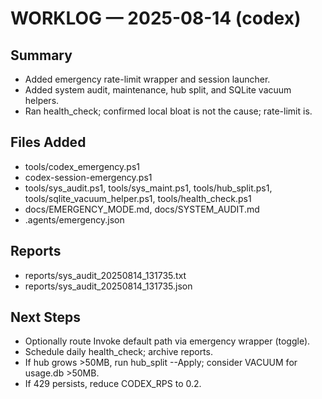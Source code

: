 # WORKLOG — 2025-08-14 (codex)

## Summary
- Added emergency rate-limit wrapper and session launcher.
- Added system audit, maintenance, hub split, and SQLite vacuum helpers.
- Ran health_check; confirmed local bloat is not the cause; rate-limit is.

## Files Added
- tools/codex_emergency.ps1
- codex-session-emergency.ps1
- tools/sys_audit.ps1, tools/sys_maint.ps1, tools/hub_split.ps1, tools/sqlite_vacuum_helper.ps1, tools/health_check.ps1
- docs/EMERGENCY_MODE.md, docs/SYSTEM_AUDIT.md
- .agents/emergency.json

## Reports
- reports/sys_audit_20250814_131735.txt
- reports/sys_audit_20250814_131735.json

## Next Steps
- Optionally route Invoke default path via emergency wrapper (toggle).
- Schedule daily health_check; archive reports.
- If hub grows >50MB, run hub_split --Apply; consider VACUUM for usage.db >50MB.
- If 429 persists, reduce CODEX_RPS to 0.2.

